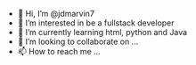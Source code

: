 - 👋 Hi, I’m @jdmarvin7
- 👀 I’m interested in be a fullstack developer
- 🌱 I’m currently learning html, python and Java
- 💞️ I’m looking to collaborate on ...
- 📫 How to reach me ...
